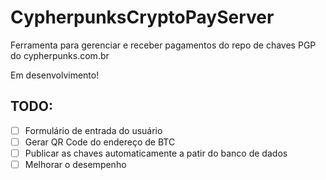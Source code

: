 # CypherpunksCryptoPayServer
Ferramenta para gerenciar e receber pagamentos do repo de chaves PGP do cypherpunks.com.br

Em desenvolvimento!

## TODO:
- [ ] Formulário de entrada do usuário
- [ ] Gerar QR Code do endereço de BTC
- [ ] Publicar as chaves automaticamente a patir do banco de dados
- [ ] Melhorar o desempenho
